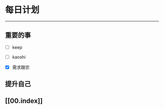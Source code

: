 
# 每日计划
---
## 重要的事

- [ ]  keep
- [ ]  kaoshi 
- [x] 需求跟宗




## 提升自己

  



## [[00.index]]










